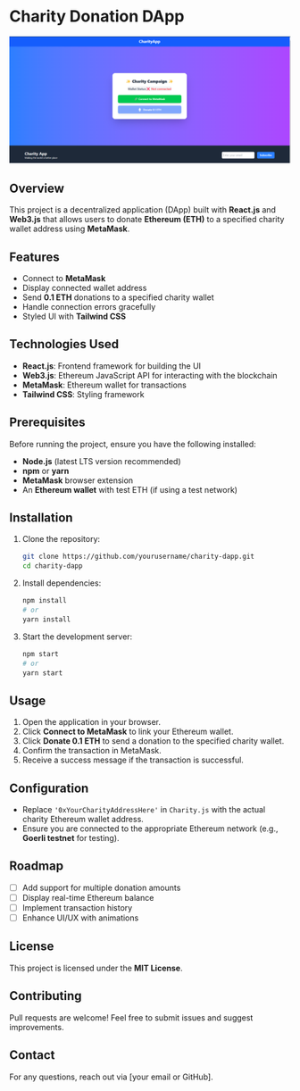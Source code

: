 # Charity Donation DApp

<img src="./public/Charity DApp.png">


## Overview
This project is a decentralized application (DApp) built with **React.js** and **Web3.js** that allows users to donate **Ethereum (ETH)** to a specified charity wallet address using **MetaMask**.

## Features
- Connect to **MetaMask**
- Display connected wallet address
- Send **0.1 ETH** donations to a specified charity wallet
- Handle connection errors gracefully
- Styled UI with **Tailwind CSS**

## Technologies Used
- **React.js**: Frontend framework for building the UI
- **Web3.js**: Ethereum JavaScript API for interacting with the blockchain
- **MetaMask**: Ethereum wallet for transactions
- **Tailwind CSS**: Styling framework

## Prerequisites
Before running the project, ensure you have the following installed:
- **Node.js** (latest LTS version recommended)
- **npm** or **yarn**
- **MetaMask** browser extension
- An **Ethereum wallet** with test ETH (if using a test network)

## Installation

1. Clone the repository:
   ```bash
   git clone https://github.com/yourusername/charity-dapp.git
   cd charity-dapp
   ```

2. Install dependencies:
   ```bash
   npm install
   # or
   yarn install
   ```

3. Start the development server:
   ```bash
   npm start
   # or
   yarn start
   ```

## Usage
1. Open the application in your browser.
2. Click **Connect to MetaMask** to link your Ethereum wallet.
3. Click **Donate 0.1 ETH** to send a donation to the specified charity wallet.
4. Confirm the transaction in MetaMask.
5. Receive a success message if the transaction is successful.

## Configuration
- Replace `'0xYourCharityAddressHere'` in `Charity.js` with the actual charity Ethereum wallet address.
- Ensure you are connected to the appropriate Ethereum network (e.g., **Goerli testnet** for testing).

## Roadmap
- [ ] Add support for multiple donation amounts
- [ ] Display real-time Ethereum balance
- [ ] Implement transaction history
- [ ] Enhance UI/UX with animations

## License
This project is licensed under the **MIT License**.

## Contributing
Pull requests are welcome! Feel free to submit issues and suggest improvements.

## Contact
For any questions, reach out via [your email or GitHub].

